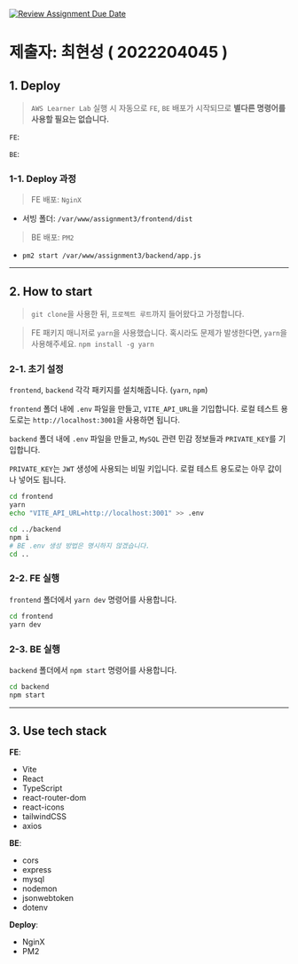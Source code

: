 [![Review Assignment Due Date](https://classroom.github.com/assets/deadline-readme-button-22041afd0340ce965d47ae6ef1cefeee28c7c493a6346c4f15d667ab976d596c.svg)](https://classroom.github.com/a/U_KVj9AE)

# 제출자: 최현성 ( 2022204045 )

## 1. Deploy

> `AWS Learner Lab` 실행 시 자동으로 `FE`, `BE` 배포가 시작되므로 **별다른 명령어를 사용할 필요는 없습니다.**

`FE`:

`BE`:

### 1-1. Deploy 과정

> FE 배포: `NginX`

- 서빙 폴더: `/var/www/assignment3/frontend/dist`

> BE 배포: `PM2`

- `pm2 start /var/www/assignment3/backend/app.js`

---

## 2. How to start

> `git clone`을 사용한 뒤, `프로젝트 루트`까지 들어왔다고 가정합니다.

> FE 패키지 매니저로 `yarn`을 사용했습니다. 혹시라도 문제가 발생한다면, `yarn`을 사용해주세요.
> `npm install -g yarn`

### 2-1. 초기 설정

`frontend`, `backend` 각각 패키지를 설치해줍니다. (`yarn`, `npm`)

`frontend` 폴더 내에 `.env` 파일을 만들고, `VITE_API_URL`을 기입합니다. 로컬 테스트 용도로는 `http://localhost:3001`을 사용하면 됩니다.

`backend` 폴더 내에 `.env` 파일을 만들고, `MySQL` 관련 민감 정보들과 `PRIVATE_KEY`를 기입합니다.

`PRIVATE_KEY`는 `JWT` 생성에 사용되는 비밀 키입니다. 로컬 테스트 용도로는 아무 값이나 넣어도 됩니다.

```bash
cd frontend
yarn
echo "VITE_API_URL=http://localhost:3001" >> .env

cd ../backend
npm i
# BE .env 생성 방법은 명시하지 않겠습니다.
cd ..
```

### 2-2. FE 실행

`frontend` 폴더에서 `yarn dev` 명령어를 사용합니다.

```bash
cd frontend
yarn dev
```

### 2-3. BE 실행

`backend` 폴더에서 `npm start` 명령어를 사용합니다.

```bash
cd backend
npm start
```

---

## 3. Use tech stack

**FE**:

- Vite
- React
- TypeScript
- react-router-dom
- react-icons
- tailwindCSS
- axios

**BE**:

- cors
- express
- mysql
- nodemon
- jsonwebtoken
- dotenv

**Deploy**:

- NginX
- PM2
